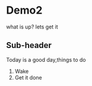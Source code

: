 # Demo2
what is up?
lets get it 

## Sub-header
Today is a good day,things to do
1. Wake
2. Get it done